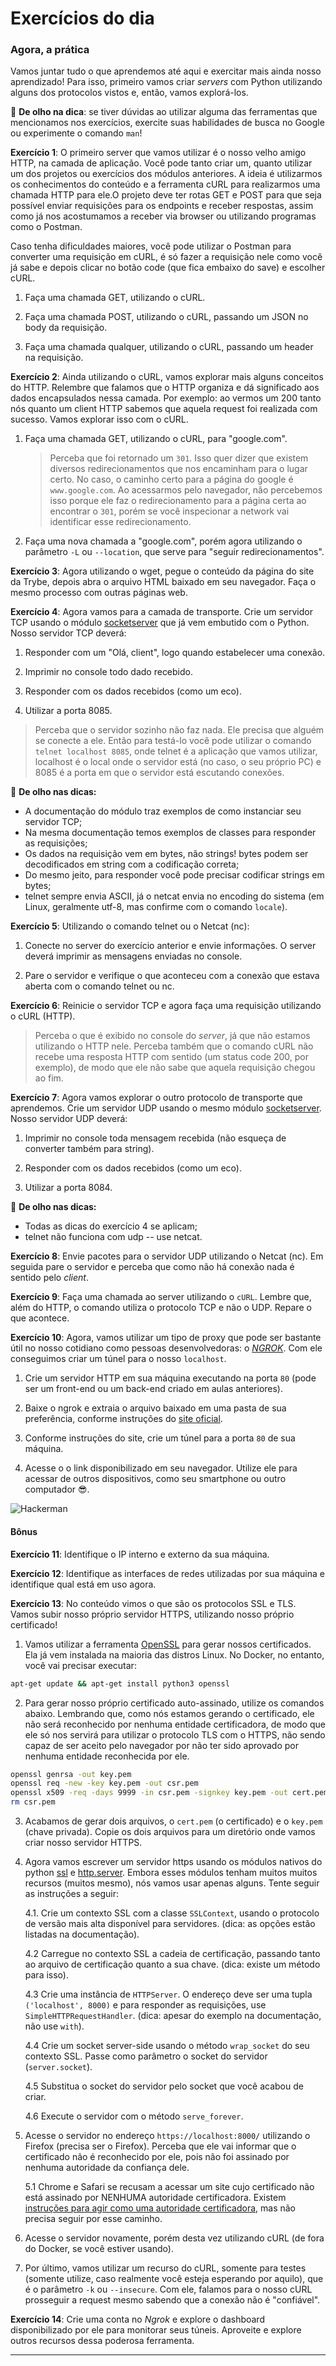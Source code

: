 # Exercícios do dia

### Agora, a prática

Vamos juntar tudo o que aprendemos até aqui e exercitar mais ainda nosso aprendizado! Para isso, primeiro vamos criar *servers* com Python utilizando alguns dos protocolos vistos e, então, vamos explorá-los.

👀 **De olho na dica**: se tiver dúvidas ao utilizar alguma das ferramentas que mencionamos nos exercícios, exercite suas habilidades de busca no Google ou experimente o comando `man`!

**Exercício 1**: O primeiro server que vamos utilizar é o nosso velho amigo HTTP, na camada de aplicação. Você pode tanto criar um, quanto utilizar um dos projetos ou exercícios dos módulos anteriores. A ideia é utilizarmos os conhecimentos do conteúdo e a ferramenta cURL para realizarmos uma chamada HTTP para ele.O projeto deve ter rotas GET e POST para que seja possível enviar requisições para os endpoints e receber respostas, assim como já nos acostumamos a receber via browser ou utilizando programas como o Postman.

Caso tenha dificuldades maiores, você pode utilizar o Postman para converter uma requisição em cURL, é só fazer a requisição nele como você já sabe e depois clicar no botão code (que fica embaixo do save) e escolher cURL.

1. Faça uma chamada GET, utilizando o cURL.

2. Faça uma chamada POST, utilizando o cURL, passando um JSON no body da requisição.

3. Faça uma chamada qualquer, utilizando o cURL, passando um header na requisição.

**Exercício 2**: Ainda utilizando o cURL, vamos explorar mais alguns conceitos do HTTP. Relembre que falamos que o HTTP organiza e dá significado aos dados encapsulados nessa camada. Por exemplo: ao vermos um 200 tanto nós quanto um client HTTP sabemos que aquela request foi realizada com sucesso. Vamos explorar isso com o cURL.

1. Faça uma chamada GET, utilizando o cURL, para "google.com".
   
   > Perceba que foi retornado um `301`. Isso quer dizer que existem diversos redirecionamentos que nos encaminham para o lugar certo. No caso, o caminho certo para a página do google é `www.google.com`.
   > Ao acessarmos pelo navegador, não percebemos isso porque ele faz o redirecionamento para a página certa ao encontrar o `301`, porém se você inspecionar a network vai identificar esse redirecionamento.

2. Faça uma nova chamada a "google.com", porém agora utilizando o parâmetro `-L` ou `--location`, que serve para "seguir redirecionamentos".

**Exercício 3**: Agora utilizando o wget, pegue o conteúdo da página do site da Trybe, depois abra o arquivo HTML baixado em seu navegador. Faça o mesmo processo com outras páginas web.

**Exercício 4**: Agora vamos para a camada de transporte. Crie um servidor TCP usando o módulo [socketserver](https://docs.python.org/3/library/socketserver.html) que já vem embutido com o Python. Nosso servidor TCP deverá:

1. Responder com um "Olá, client", logo quando estabelecer uma conexão.

2. Imprimir no console todo dado recebido.

3. Responder com os dados recebidos (como um eco).

4. Utilizar a porta 8085.

> Perceba que o servidor sozinho não faz nada. Ele precisa que alguém se conecte a ele. Então para testá-lo você pode utilizar o comando `telnet localhost 8085`,  onde telnet é a aplicação que vamos utilizar, localhost é o local onde o  servidor está (no caso, o seu próprio PC) e 8085 é a porta em que o  servidor está escutando conexões.

👀 **De olho nas dicas:**

- A documentação do módulo traz exemplos de como instanciar seu servidor TCP;
- Na mesma documentação temos exemplos de classes para responder as requisições;
- Os dados na requisição vem em bytes, não strings! bytes podem ser decodificados em string com a codificação correta;
- Do mesmo jeito, para responder você pode precisar codificar strings em bytes;
- telnet sempre envia ASCII, já o netcat envia no encoding do sistema (em Linux, geralmente utf-8, mas confirme com o comando `locale`).

**Exercício 5**: Utilizando o comando telnet ou o Netcat (nc):

1. Conecte no server do exercício anterior e envie informações. O server deverá imprimir as mensagens enviadas no console.

2. Pare o servidor e verifique o que aconteceu com a conexão que estava aberta com o comando telnet ou nc.

**Exercício 6**: Reinicie o servidor TCP e agora faça uma requisição utilizando o cURL (HTTP).

> Perceba o que é exibido no console do *server*, já que não estamos utilizando o HTTP nele. Perceba também que o comando cURL não recebe uma resposta HTTP com sentido (um status code 200, por exemplo), de modo que ele não sabe que aquela requisição chegou ao fim.

**Exercício 7**: Agora vamos explorar o outro protocolo de transporte que aprendemos. Crie um servidor UDP usando o mesmo módulo [socketserver](https://docs.python.org/3/library/socketserver.html). Nosso servidor UDP deverá:

1. Imprimir no console toda mensagem recebida (não esqueça de converter também para string).

2. Responder com os dados recebidos (como um eco).

3. Utilizar a porta 8084.

👀 **De olho nas dicas:**

- Todas as dicas do exercício 4 se aplicam;
- telnet não funciona com udp -- use netcat.

**Exercício 8**: Envie pacotes para o servidor UDP utilizando o Netcat (nc). Em seguida pare o servidor e perceba que como não há conexão nada é sentido pelo *client*.

**Exercício 9**: Faça uma chamada ao server utilizando o `cURL`. Lembre que, além do HTTP, o comando utiliza o protocolo TCP e não o UDP. Repare o que acontece.

**Exercício 10**: Agora, vamos utilizar um tipo de proxy que pode ser bastante útil no nosso cotidiano como pessoas desenvolvedoras: o [*NGROK*](https://ngrok.com/). Com ele conseguimos criar um túnel para o nosso `localhost`.

1. Crie um servidor HTTP em sua máquina executando na porta `80` (pode ser um front-end ou um back-end criado em aulas anteriores).

2. Baixe o ngrok e extraia o arquivo baixado em uma pasta de sua preferência, conforme instruções do [site oficial](https://ngrok.com/download).

3. Conforme instruções do site, crie um túnel para a porta `80` de sua máquina.

4. Acesse o o link disponibilizado em seu navegador. Utilize ele para acessar de outros dispositivos, como seu smartphone ou outro computador 😎.

![Hackerman](https://assets.app.betrybe.com/computer-science/network-architecture/images/hackerman-4393d615837d28e030b20e96bdbe1317.jpg)

#### Bônus

**Exercício 11**: Identifique o IP interno e externo da sua máquina.

**Exercício 12**: Identifique as interfaces de redes utilizadas por sua máquina e identifique qual está em uso agora.

**Exercício 13**: No conteúdo vimos o que são os protocolos SSL e TLS. Vamos subir nosso próprio servidor HTTPS, utilizando nosso próprio certificado!

1. Vamos utilizar a ferramenta [OpenSSL](https://www.openssl.org/) para gerar nossos certificados. Ela já vem instalada na maioria das distros Linux. No Docker, no entanto, você vai precisar executar:

```bash
apt-get update && apt-get install python3 openssl
```

2. Para gerar nosso próprio certificado auto-assinado, utilize os comandos abaixo. Lembrando que, como nós estamos gerando o certificado, ele não será reconhecido por nenhuma entidade certificadora, de modo que ele só nos servirá para utilizar o protocolo TLS com o HTTPS, não sendo capaz de ser aceito pelo navegador por não ter sido aprovado por nenhuma entidade reconhecida por ele.

```bash
openssl genrsa -out key.pem
openssl req -new -key key.pem -out csr.pem
openssl x509 -req -days 9999 -in csr.pem -signkey key.pem -out cert.pem
rm csr.pem
```

3. Acabamos de gerar dois arquivos, o `cert.pem` (o certificado) e o `key.pem` (chave privada). Copie os dois arquivos para um diretório onde vamos criar nosso servidor HTTPS.

4. Agora vamos escrever um servidor https usando os módulos nativos do python [ssl](https://docs.python.org/3/library/ssl.html) e [http.server](https://docs.python.org/3/library/http.server.html). Embora esses módulos tenham muitos muitos recursos (muitos mesmo), nós vamos usar apenas alguns. Tente seguir as instruções a seguir:
   
    4.1. Crie um contexto SSL com a classe `SSLContext`, usando o protocolo de versão mais alta disponível para servidores. (dica: as opções estão listadas na documentação).

    4.2 Carregue no contexto SSL a cadeia de certificação, passando tanto ao arquivo de certificação quanto a sua chave. (dica: existe um método para isso).

    4.3 Crie uma instância de `HTTPServer`. O endereço deve ser uma tupla `('localhost', 8000)` e para responder as requisições, use `SimpleHTTPRequestHandler`. (dica: apesar do exemplo na documentação, não use `with`).

    4.4 Crie um socket server-side usando o método `wrap_socket` do seu contexto SSL. Passe como parâmetro o socket do servidor (`server.socket`).

    4.5 Substitua o socket do servidor pelo socket que você acabou de criar.

    4.6 Execute o servidor com o método `serve_forever`.

5. Acesse o servidor no endereço `https://localhost:8000/` utilizando o Firefox (precisa ser o Firefox). Perceba que ele vai informar que o certificado não é reconhecido por ele, pois não foi assinado por nenhuma autoridade da confiança dele.

    5.1 Chrome e Safari se recusam a acessar um site cujo certificado não está assinado por NENHUMA autoridade certificadora. Existem [instruções para agir como uma autoridade certificadora](https://stackoverflow.com/a/60516812/207119), mas não precisa seguir por esse caminho.

6. Acesse o servidor novamente, porém desta vez utilizando cURL (de fora do Docker, se você estiver usando).

7. Por último, vamos utilizar um recurso do cURL, somente para testes (somente utilize, caso realmente você esteja esperando por aquilo), que é o parâmetro `-k` ou `--insecure`. Com ele, falamos para o nosso cURL prosseguir a request mesmo sabendo que a conexão não é "confiável".

**Exercício 14**: Crie uma conta no *Ngrok* e explore o dashboard disponibilizado por ele para monitorar seus túneis. Aproveite e explore outros recursos dessa poderosa ferramenta.

---
